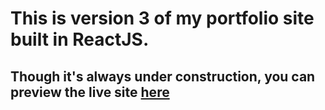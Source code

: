 # This is version 3 of my portfolio site built in ReactJS.

## Though it's always under construction, you can preview the live site [here](https://www.paulwathome.com)